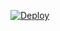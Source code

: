 

[![Deploy](https://www.herokucdn.com/deploy/button.svg)](https://heroku.com/deploy?template=https://github.com/joo378/GrimReaperXStream)
